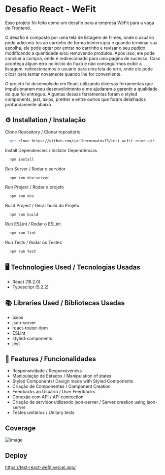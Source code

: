 # Desafio React - WeFit

Esse projeto foi feito como um desafio para a empresa WeFit para a vaga de Frontend.

O desafio é composto por uma tela de listagem de filmes, onde o usuário pode adicioná-los ao carrinho de forma ininterrupta e quando terminar sua escolha, ele pode optar por entrar no carrinho e revisar o seu pedido modificando a quantidade e/ou removendo produtos. Após isso, ele pode concluir a compra, onde é redirecionado para uma página de sucesso. Caso aconteça algum erro no início do fluxo e não conseguirmos exibir a listagem, redirecionamos o usuário para uma tela de erro, onde ele pode clicar para tentar novamente quando lhe for conveniente.

O projeto foi desenvolvido em React utilizando diversas ferramentas que impulsionaram meu desenvolvimento e me ajudaram a garantir a qualidade do que foi entregue. Algumas dessas ferramentas foram o styled components, jest, axios, prettier e entre outros que foram detalhados profundamente abaixo.

## ⚙️ Installation / Instalação

Clone Repository / Clonar repositório
```bash
  git clone https://github.com/guilhermematos13/test-wefit-react.git
```

Install Dependencies / Instalar Dependências
```bash
  npm install
```

Run Server / Rodar o servidor
```bash
  npm run dev:server
```

Run Project / Rodar o projeto
```bash
  npm run dev
```
Build Project / Gerar build do Projeto
```bash
  npm run build
```

Run ESLint / Rodar o ESLint
```bash
  npm run lint
```

Run Tests / Rodar os Testes
```bash
  npm run test
```

## 🖥️ Technologies Used / Tecnologias Usadas

-   React (18.2.0)
-   Typescript (5.2.2)

## 📚 Libraries Used / Bibliotecas Usadas

-   axios
-   json-server
-   react-router-dom
-   ESLint
-   styled-components
-   jest

## 🚀 Features / Funcionalidades

-   Responsividade / Responsiveness
-   Manipulação de Estados / Manipulation of states
-   Styled Components/ Design made with Styled Components
-   Criação de Componentes / Component Creation
-   Feedbacks ao Usuário / User Feedbacks
-   Conexão com API / API connection
-   Criação de servidor utilizando json-server / Server creation using json-server
-   Testes unitários / Unitary tests

## Coverage
![image](https://github.com/guilhermematos13/test-react-wefit/assets/68876798/3c2b9d19-e9d6-4091-8824-78fc627f5719)


## Deploy

https://test-react-wefit.vercel.app/
